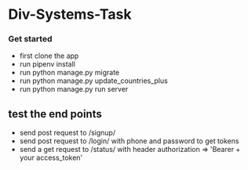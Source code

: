 # Div-Systems-Task

### Get started

- first clone the app
- run pipenv install
- run python manage.py migrate
- run python manage.py update_countries_plus
- run python manage.py run server

## test the end points

- send post request to /signup/
- send post request to /login/ with phone and password to get tokens
- send a get request to /status/ with header authorization => 'Bearer + your access_token'
